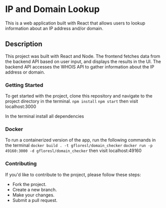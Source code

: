 # IP and Domain Lookup

This is a web application built with React that allows users to lookup information about an IP address and/or domain.

## Description

This project was built with React and Node. The frontend fetches data from the backend API based on user input, and displays the results in the UI. The backend API accesses the WHOIS API to gather information about the IP address or domain.

### Getting Started

To get started with the project, clone this repository and navigate to the project directory in the terminal.
`npm install`
`npm start`
then visit localhost:3000

In the terminal install all dependencies

### Docker

To run a containerized version of the app, run the following commands in the terminal
`docker build . -t gfloresl/domain_checker`
`docker run -p 49160:3000 -d gfloresl/domain_checker`
then visit localhost:49160

### Contributing

If you'd like to contribute to the project, please follow these steps:

- Fork the project.
- Create a new branch.
- Make your changes.
- Submit a pull request.
